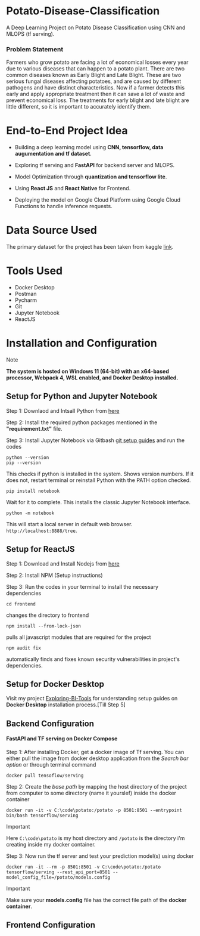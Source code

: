 # Potato-Disease-Classification
A Deep Learning Project on Potato Disease Classification using CNN and MLOPS (tf serving).

### Problem Statement
Farmers who grow potato are facing a lot of economical losses every year due to various diseases that can happen to a potato plant. There are two common diseases known as Early Blight and Late Blight. These are two serious fungal diseases affecting potatoes, and are caused by different pathogens and have distinct characteristics. Now if a farmer detects this early and apply appropriate treatment then it can save a lot of waste and prevent economical loss. The treatments for early blight and late blight are little different, so it is important to accurately identify them.

# End-to-End Project Idea
- Building a deep learning model using **CNN, tensorflow, data augumentation and tf dataset**.
  
- Exploring  tf serving and **FastAPI** for backend server and MLOPS.
  
- Model Optimization through **quantization and tensorflow lite**.
  
- Using **React JS** and **React Native** for Frontend.
  
- Deploying the model on Google Cloud Platform using Google Cloud Functions to handle inference requests.

# Data Source Used
The primary dataset for the project has been taken from kaggle [link](https://www.kaggle.com/datasets/arjuntejaswi/plant-village).

# Tools Used
- Docker Desktop
- Postman
- Pycharm
- Git
- Jupyter Notebook
- ReactJS

# Installation and Configuration
>[!Note]
>**The system is hosted on Windows 11 (64-bit) with an x64-based processor, Webpack 4, WSL enabled, and Docker Desktop installed.**

## Setup for Python and Jupyter Notebook
Step 1: Downlaod and Intsall Python from [here](https://www.python.org)

Step 2: Install the required python packages mentioned in the **"requirement.txt"** file.

Step 3: Install Jupyter Notebook via Gitbash [git setup guides](https://git-scm.com/download/win) and run the codes

```
python --version
pip --version
```
This checks if python is installed in the system. Shows version numbers. If it does not, restart terminal or reinstall Python with the PATH option checked.

```
pip install notebook
```
Wait for it to complete. This installs the classic Jupyter Notebook interface.

```
python -m notebook
```
This will start a local server in default web browser. `http://localhost:8888/tree`.


## Setup for ReactJS
Step 1: Download and Install Nodejs from [here](https://nodejs.org/en/download)

Step 2: Install NPM (Setup instructions)

Step 3: Run the codes in your terminal to install the necessary dependencies

```
cd frontend
```
changes the directory to frontend

```
npm install --from-lock-json
```
pulls all javascript modules that are required for the project

```
npm audit fix
```
automatically finds and fixes known security vulnerabilities in project's dependencies.

## Setup for Docker Desktop

Visit my project [Exploring-BI-Tools](https://github.com/Radiohead229/Exploring-BI-Tools?tab=readme-ov-file#1-installing-superset-using-docker-compose) for understanding setup guides on **Docker Desktop** installation process.[Till Step 5]


## Backend Configuration 
#### FastAPI and TF serving on Docker Compose
Step 1: After installing Docker, get a docker image of Tf serving. You can either pull the image from docker desktop application from the *Search bar option* or through terminal command 
```
docker pull tensoflow/serving
```

Step 2: Create the *base path* by mapping the host directory of the project from computer to some directory (name it yourslef) inside the docker container

```
docker run -it -v C:\code\potato:/potato -p 8501:8501 --entrypoint bin/bash tensorflow/serving
```

>[!IMPORTANT]
>Here `C:\code\potato` is my host directory and `/potato` is the directory i'm creating inside my docker container.

Step 3: Now run the tf  server and test your prediction model(s) using docker

```
docker run -it --rm -p 8501:8501 -v C:\code\potato:/potato tensorflow/serving --rest_api_port=8501 --model_config_file=/potato/models.config

```
>[!IMPORTANT]
>Make sure your **models.config** file has the correct file path of the **docker container**.


## Frontend Configuration



















